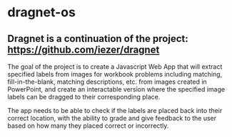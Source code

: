 # dragnet-os

## Dragnet is a continuation of the project: https://github.com/iezer/dragnet

The goal of the project is to create a Javascript Web App that will extract specified labels from images for workbook problems including matching, fill-in-the-blank, matching descriptions, etc. from images created in PowerPoint, and create an interactable version where the specified image labels can be dragged to their corresponding place.

The app needs to be able to check if the labels are placed back into their correct location, with the ability to grade and give feedback to the user based on how many they placed correct or incorrectly.
